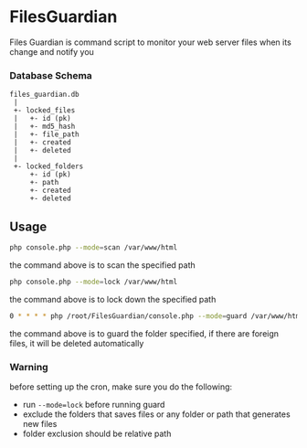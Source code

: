# FilesGuardian
Files Guardian is command script to monitor your web server files when its change and notify you

### Database Schema
```
files_guardian.db
 |
 +- locked_files
 |   +- id (pk)
 |   +- md5_hash
 |   +- file_path
 |   +- created
 |   +- deleted
 |
 +- locked_folders
     +- id (pk)
     +- path
     +- created
     +- deleted  
```        

## Usage

```bash
php console.php --mode=scan /var/www/html
```
the command above is to scan the specified path

```bash
php console.php --mode=lock /var/www/html
```
the command above is to lock down the specified path

```bash
0 * * * * php /root/FilesGuardian/console.php --mode=guard /var/www/html
```
the command above is to guard the folder specified,
if there are foreign files, it will be deleted automatically

### Warning
before setting up the cron, make sure you do the following:
- run `--mode=lock` before running guard
- exclude the folders that saves files or any folder or path that generates new files
- folder exclusion should be relative path 